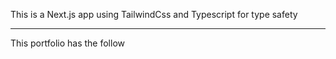 This is a Next.js app using TailwindCss and Typescript for type safety

---
This portfolio has the follow
